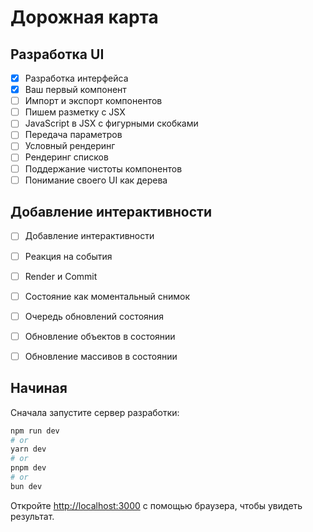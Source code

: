 # Дорожная карта

## Разработка UI
- [x] Разработка интерфейса
- [x] Ваш первый компонент
- [ ] Импорт и экспорт компонентов
- [ ] Пишем разметку с JSX
- [ ] JavaScript в JSX с фигурными скобками
- [ ] Передача параметров
- [ ] Условный рендеринг
- [ ] Рендеринг списков
- [ ] Поддержание чистоты компонентов
- [ ] Понимание своего UI как дерева

## Добавление интерактивности
- [ ] Добавление интерактивности
- [ ] Реакция на события
- [ ] Render и Commit
- [ ] Состояние как моментальный снимок
- [ ] Очередь обновлений состояния
- [ ] Обновление объектов в состоянии
- [ ] Обновление массивов в состоянии


## Начиная

Сначала запустите сервер разработки:

```bash
npm run dev
# or
yarn dev
# or
pnpm dev
# or
bun dev
```

Откройте [http://localhost:3000](http://localhost:3000) с помощью браузера, чтобы увидеть результат.

